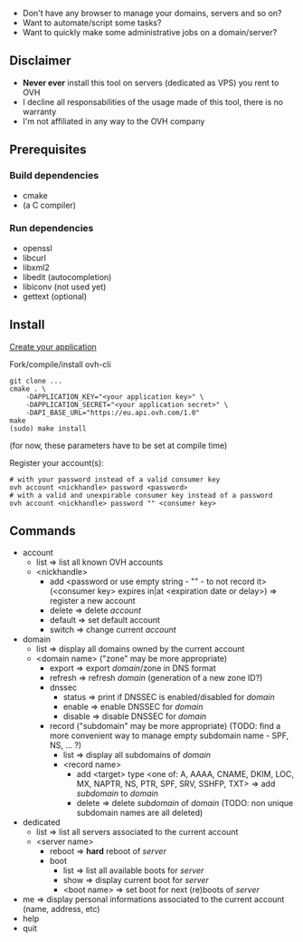 * Don't have any browser to manage your domains, servers and so on?
* Want to automate/script some tasks?
* Want to quickly make some administrative jobs on a domain/server?

## Disclaimer

* **Never ever** install this tool on servers (dedicated as VPS) you rent to OVH
* I decline all responsabilities of the usage made of this tool, there is no warranty
* I'm not affiliated in any way to the OVH company

## Prerequisites

### Build dependencies

* cmake
* (a C compiler)

### Run dependencies

* openssl
* libcurl
* libxml2
* libedit (autocompletion)
* libiconv (not used yet)
* gettext (optional)

## Install

[Create your application](https://eu.api.ovh.com/createApp/)

Fork/compile/install ovh-cli
```
git clone ...
cmake . \
    -DAPPLICATION_KEY="<your application key>" \
    -DAPPLICATION_SECRET="<your application secret>" \
    -DAPI_BASE_URL="https://eu.api.ovh.com/1.0"
make
(sudo) make install
```
(for now, these parameters have to be set at compile time)

Register your account(s):
```
# with your password instead of a valid consumer key
ovh account <nickhandle> password <password>
# with a valid and unexpirable consumer key instead of a password
ovh account <nickhandle> password "" <consumer key>
```

## Commands

* account
    * list => list all known OVH accounts
    * \<nickhandle>
        * add \<password or use empty string - "" - to not record it> (\<consumer key> expires in|at \<expiration date or delay>) => register a new account
        * delete => delete *account*
        * default => set default account
        * switch => change current *account*
* domain
    * list => display all domains owned by the current account
    * \<domain name> ("zone" may be more appropriate)
        * export => export *domain*/zone in DNS format
        * refresh => refresh *domain* (generation of a new zone ID?)
        * dnssec
            * status => print if DNSSEC is enabled/disabled for *domain*
            * enable => enable DNSSEC for *domain*
            * disable => disable DNSSEC for *domain*
        * record ("subdomain" may be more appropriate) (TODO: find a more convenient way to manage empty subdomain name - SPF, NS, ... ?)
            * list => display all subdomains of *domain*
            * \<record name>
                * add \<target> type \<one of: A, AAAA, CNAME, DKIM, LOC, MX, NAPTR, NS, PTR, SPF, SRV, SSHFP, TXT> => add *subdomain* to *domain*
                * delete => delete *subdomain* of *domain* (TODO: non unique subdomain names are all deleted)
* dedicated
    * list => list all servers associated to the current account
    * \<server name>
        * reboot => **hard** reboot of *server*
        * boot
            * list => list all available boots for *server*
            * show => display current boot for *server*
            * \<boot name> => set boot for next (re)boots of *server*
* me => display personal informations associated to the current account (name, address, etc)
* help
* quit
